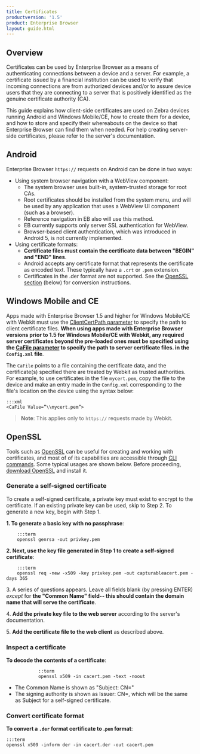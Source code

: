 ```yaml
---
title: Certificates
productversion: '1.5'
product: Enterprise Browser
layout: guide.html
---
```

## Overview
Certificates can be used by Enterprise Browser as a means of authenticating connections between a device and a server. For example, a certificate issued by a financial institution can be used to verify that incoming connections are from authorized devices and/or to assure device users that they are connecting to a server that is positively identified as the genuine certificate authority (CA). 

This guide explains how client-side certificates are used on Zebra devices running Android and Windows Mobile/CE, how to create them for a device, and how to store and specify their whereabouts on the device so that Enterprise Browser can find them when needed. For help creating server-side certificates, please refer to the server's documentation. 

## Android
Enterprise Browser `https://` requests on Android can be done in two ways:

* Using system browser navigation with a WebView component:
	* The system browser uses built-in, system-trusted storage for root CAs. 
	* Root certificates should be installed from the system menu, and will be used by any application that uses a WebView UI component (such as a browser).
	* Reference navigation in EB also will use this method. 
	* EB currently supports only server SSL authentication for WebView.
	* Browser-based client authentication, which was introduced in Android 5, is not currently implemented.
* Using certificate formats:
	* **Certificate files must contain the certificate data between "BEGIN" and "END" lines**.
	* Android accepts any certificate format that represents the certificate as encoded text. These typically have a `.crt` or `.pem` extension. 
	* Certificates in the .der format are not supported. See the [OpenSSL section](#openssl) (below) for conversion instructions.

## Windows Mobile and CE
Apps made with Enterprise Browser 1.5 and higher for Windows Mobile/CE with Webkit must use the [ClientCertPath parameter](../configreference/#clientcertpath) to specify the path to client certificate files. **When using apps made with Enterprise Browser versions prior to 1.5 for Windows Mobile/CE with Webkit, any required server certificates beyond the pre-loaded ones must be specified using the [CaFile parameter](../configreference/#cafile) to specify the path to server certificate files. in the `Config.xml` file**. 

The `CaFile` points to a file containing the certificate data, and the certificate(s) specified there are treated by Webkit as trusted authorities. For example, to use certificates in the file `mycert.pem`, copy the file to the device and make an entry made in the `Config.xml` corresponding to the file's location on the device using the syntax below: 

	:::xml
	<CaFile Value=”\\mycert.pem”>

> **Note**: This applies only to `https://` requests made by Webkit.

## OpenSSL
Tools such as [OpenSSL](https://www.openssl.org/docs/faq.html) can be useful for creating and working with certificates, and most of of its capabilities are accessible through [CLI commands](https://www.sslshopper.com/article-most-common-openssl-commands.html). Some typical usages are shown below. Before proceeding, [download OpenSSL](https://www.openssl.org/source/) and install it. 

### Generate a self-signed certificate
To create a self-signed certificate, a private key must exist to encrypt to the certificate. If an existing private key can be used, skip to Step 2. To generate a new key, begin with Step 1. 

**&#49;. To generate a basic key with no passphrase**:

        :::term
        openssl genrsa -out privkey.pem

**&#50;. Next, use the key file generated in Step 1 to create a self-signed certificate**:

        :::term
        openssl req -new -x509 -key privkey.pem -out capturableacert.pem -days 365

&#51;. A series of questions appears. Leave all fields blank (by pressing ENTER) _except_ for **the "Common Name" field-- this should contain the domain name that will serve the certificate**. 

&#52;. **Add the private key file to the web server** according to the server's documentation. 

&#53;. **Add the certificate file to the web client** as described above.

### Inspect a certificate
**To decode the contents of a certificate**:

				::term
				openssl x509 -in cacert.pem -text -noout

* The Common Name is shown as "Subject: CN=" 
* The signing authority is shown as Issuer: CN=, which will be the same as Subject for a self-signed certificate.

### Convert certificate format
**To convert a `.der` format certificate to .`pem` format**:

	:::term
	openssl x509 -inform der -in cacert.der -out cacert.pem

